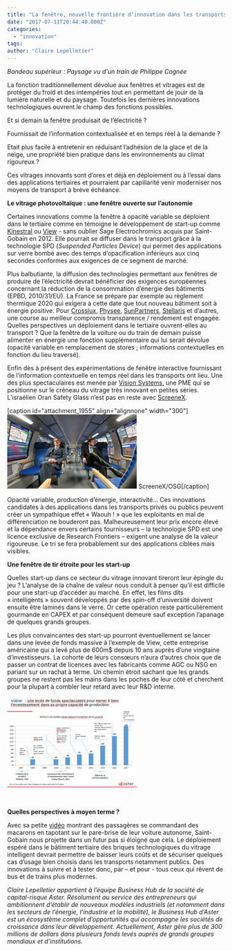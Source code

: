 ```yaml
---
title: "La fenêtre, nouvelle frontière d’innovation dans les transports ?"
date: "2017-07-11T20:44:40.000Z"
categories: 
  - "innovation"
tags: 
author: "Claire Lepelletier"
---
```


_Bandeau supérieur : Paysage vu d'un train de Philippe Cognée_

La fonction traditionnellement dévolue aux fenêtres et vitrages est de protéger du froid et des intempéries tout en permettant de jouir de la lumière naturelle et du paysage. Toutefois les dernières innovations technologiques ouvrent le champ des fonctions possibles.

Et si demain la fenêtre produisait de l’électricité ?

Fournissait de l’information contextualisée et en temps réel à la demande ?

Etait plus facile à entretenir en réduisant l’adhésion de la glace et de la neige, une propriété bien pratique dans les environnements au climat rigoureux ?

Ces vitrages innovants sont d’ores et déjà en déploiement ou à l’essai dans des applications tertiaires et pourraient par capillarité venir moderniser nos moyens de transport à brève échéance.

**Le vitrage photovoltaïque : une fenêtre ouverte sur l’autonomie**

Certaines innovations comme la fenêtre à opacité variable se déploient dans le tertiaire comme en témoigne le développement de start-up comme [Kinestral](https://www.kinestral.com/) ou [View](https://viewglass.com/) - sans oublier Sage Electrochromics acquis par Saint-Gobain en 2012. Elle pourrait se diffuser dans le transport grâce à la technologie SPD (_Suspended Particles Device_) qui permet des applications sur verre bombé avec des temps d’opacification inférieurs aux cinq secondes conformes aux exigences de ce segment de marché.

Plus balbutiante, la diffusion des technologies permettant aux fenêtres de produire de l’électricité devrait bénéficier des exigences européennes concernant la réduction de la consommation d’énergie des bâtiments (EPBD, 2010/31/EU). La France se prépare par exemple au règlement thermique 2020 qui exigera à cette date que tout nouveau bâtiment soit à énergie positive. Pour [Crosslux](http://www.crosslux.eu/fr/accueil), [Physee](http://www.physee.eu/), [SunPartners](http://sunpartnertechnologies.com/), [Stellaris](http://www.stellarissolar.com/) et d’autres, une course au meilleur compromis transparence / rendement est engagée.  Quelles perspectives un déploiement dans le tertiaire ouvrent-elles au transport ? Que la fenêtre de la voiture ou du train de demain puisse alimenter en énergie une fonction supplémentaire qui lui serait dévolue (opacité variable en remplacement de stores ; informations contextuelles en fonction du lieu traversé).

Enfin dès à présent des expérimentations de fenêtre interactive fournissant de l’information contextuelle en temps réel dans les transports ont lieu. Une des plus spectaculaires est menée par [Vision Systems](http://www.vision-systems.fr/), une PME qui se positionne sur le créneau du vitrage très innovant en petites séries. L’israélien Oran Safety Glass n’est pas en reste avec [ScreeneX](http://screenex-tech.com/).

\[caption id="attachment\_1955" align="alignnone" width="300"\][![](images/ScreeneX-300x172.jpg)](http://lafabriquedesmobilites.fr/wp-content/uploads/2017/07/ScreeneX.jpg) ScreeneX/OSG\[/caption\]

Opacité variable, production d’énergie, interactivité... Ces innovations candidates à des applications dans les transports privés ou publics peuvent créer un sympathique effet « Waouh ! » que les exploitants en mal de différenciation ne bouderont pas. Malheureusement leur prix encore élevé et la dépendance envers certains fournisseurs – la technologie SPD est une licence exclusive de Research Frontiers – exigent une analyse de la valeur rigoureuse. Le tri se fera probablement sur des applications ciblées mais visibles.

**Une fenêtre de tir étroite pour les start-up**

Quelles start-up dans ce secteur du vitrage innovant tireront leur épingle du jeu ? L’analyse de la chaîne de valeur nous conduit à penser qu’il est difficile pour une start-up d’accéder au marché. En effet, les films dits « intelligents » souvent développés par des spin-off d’université doivent ensuite être laminés dans le verre. Or cette opération reste particulièrement gourmande en CAPEX et par conséquent demeure sauf exception l’apanage de quelques grands groupes.

Les plus convaincantes des start-up pourront éventuellement se lancer dans une levée de fonds massive à l’exemple de View, cette entreprise américaine qui a levé plus de 600m$ depuis 10 ans auprès d’une vingtaine d’investisseurs. La cohorte de leurs consœurs n’aura d’autres choix que de passer un contrat de licences avec les fabricants comme AGC ou NSG en pariant sur un rachat à terme. Un chemin étroit sachant que les grands groupes ne restent pas les mains dans les poches de leur côté et cherchent pour la plupart à combler leur retard avec leur R&D interne.

[![](images/View-300x211.png)](http://lafabriquedesmobilites.fr/wp-content/uploads/2017/07/View.png)

 

**Quelles perspectives à moyen terme ?**

Avec sa petite [vidéo](https://www.youtube.com/watch?v=jEw-Ybb7RSA) montrant des passagères se commandant des macarons en tapotant sur le pare-brise de leur voiture autonome, Saint-Gobain nous projette dans un futur pas si éloigné que cela. Le déploiement espéré dans le bâtiment tertiaire des briques technologiques du vitrage intelligent devrait permettre de baisser leurs coûts et de sécuriser quelques cas d’usage bien choisis dans les transports notamment publics. Des innovations à suivre et à tester donc, par – et pour - tous ceux qui rêvent de bus et de trains plus modernes.

_Claire Lepelletier appartient à l’équipe Business Hub de la société de capital-risque Aster. Résolument au service des entrepreneurs qui ambitionnent d’établir de nouveaux modèles industriels (et notamment dans les secteurs de l’énergie, l’industrie et la mobilité), le Business Hub d’Aster est un écosystème complet d’opportunités qui accompagne les sociétés de croissance dans leur développement. Actuellement, Aster gère plus de 300 millions de dollars dans plusieurs fonds levés auprès de grands groupes mondiaux et d’institutions._

